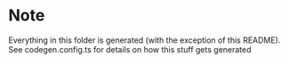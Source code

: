 # Note

Everything in this folder is generated (with the exception of this README). See codegen.config.ts for details on how this stuff gets generated
